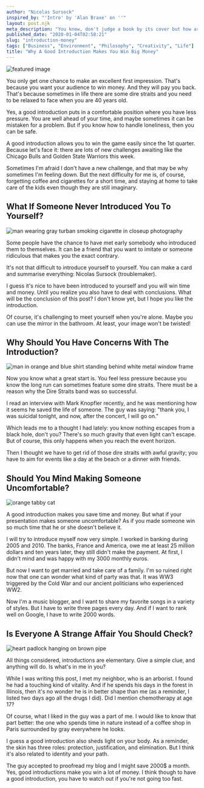 ```yaml
---
author: "Nicolas Sursock"
inspired_by: "'Intro' by 'Alan Braxe' on ''"
layout: post.njk
meta_description: "You know, don't judge a book by its cover but how are you going to decide who to befriend in this big bad world? You never know who's looking on."
published_date: "2020-01-04T02:58:21"
slug: "introduction-money"
tags: ["Business", "Environment", "Philosophy", "Creativity", "Life"]
title: "Why A Good Introduction Makes You Win Big Money"
---
```


![featured image](https://images.unsplash.com/photo-1500576992153-0271099def59?ixlib=rb-1.2.1&ixid=MnwxMjA3fDB8MHxwaG90by1wYWdlfHx8fGVufDB8fHx8&auto=format&fit=crop "featured image")

You only get one chance to make an excellent first impression. That's because you want your audience to win money. And they will pay you back. That's because sometimes in life there are some dire straits and you need to be relaxed to face when you are 40 years old.

Yes, a good introduction puts in a comfortable position where you have less pressure. You are well ahead of your time, and maybe sometimes it can be mistaken for a problem. But if you know how to handle loneliness, then you can be safe.

A good introduction allows you to win the game easily since the 1st quarter. Because let's face it: there are lots of new challenges awaiting like the Chicago Bulls and Golden State Warriors this week.

Sometimes I'm afraid I don't have a new challenge, and that may be why sometimes I'm feeling down. But the next difficulty for me is, of course, forgetting coffee and cigarettes for a short time, and staying at home to take care of the kids even though they are still imaginary.

## What If Someone Never Introduced You To Yourself?

![man wearing gray turban smoking cigarette in closeup photography](https://images.unsplash.com/photo-1493106819501-66d381c466f1?ixlib=rb-1.2.1&ixid=MnwxMjA3fDB8MHxwaG90by1wYWdlfHx8fGVufDB8fHx8&auto=format&fit=crop&q=80&w=800&h=600)

Some people have the chance to have met early somebody who introduced them to themselves. It can be a friend that you want to imitate or someone ridiculous that makes you the exact contrary.

It's not that difficult to introduce yourself to yourself. You can make a card and summarise everything: Nicolas Sursock (troublemaker).

I guess it's nice to have been introduced to yourself and you will win time and money. Until you realize you also have to deal with conclusions. What will be the conclusion of this post? I don't know yet, but I hope you like the introduction.

Of course, it's challenging to meet yourself when you're alone. Maybe you can use the mirror in the bathroom. At least, your image won't be twisted!

## Why Should You Have Concerns With The Introduction?

![man in orange and blue shirt standing behind white metal window frame](https://images.unsplash.com/photo-1593006289292-82735982d15d?ixlib=rb-1.2.1&ixid=MnwxMjA3fDB8MHxwaG90by1wYWdlfHx8fGVufDB8fHx8&auto=format&fit=crop&q=80&w=800&h=600)

Now you know what a great start is. You feel less pressure because you know the long run can sometimes feature some dire straits. There must be a reason why the Dire Straits band was so successful.

I read an interview with Mark Knopfler recently, and he was mentioning how it seems he saved the life of someone. The guy was saying: "thank you, I was suicidal tonight, and now, after the concert, I will go on."

Which leads me to a thought I had lately: you know nothing escapes from a black hole, don't you? There's so much gravity that even light can't escape. But of course, this only happens when you reach the event horizon.

Then I thought we have to get rid of those dire straits with awful gravity; you have to aim for events like a day at the beach or a dinner with friends.

## Should You Mind Making Someone Uncomfortable?

![orange tabby cat](https://images.unsplash.com/photo-1571570703598-39eb580a0329?ixlib=rb-1.2.1&ixid=MnwxMjA3fDB8MHxwaG90by1wYWdlfHx8fGVufDB8fHx8&auto=format&fit=crop&q=80&w=800&h=600)

A good introduction makes you save time and money. But what if your presentation makes someone uncomfortable? As if you made someone win so much time that he or she doesn't believe it.

I will try to introduce myself now very simple. I worked in banking during 2005 and 2010. The banks, France and America, owe me at least 25 million dollars and ten years later, they still didn't make the payment. At first, I didn't mind and was happy with my 3000 monthly euros.

But now I want to get married and take care of a family. I'm so ruined right now that one can wonder what kind of party was that. It was WW3 triggered by the Cold War and our ancient politicians who experienced WW2.

Now I'm a music blogger, and I want to share my favorite songs in a variety of styles. But I have to write three pages every day. And if I want to rank well on Google, I have to write 2000 words.

## Is Everyone A Strange Affair You Should Check?

![heart padlock hanging on brown pipe](https://images.unsplash.com/photo-1454600366270-5c75e4386c7e?ixlib=rb-1.2.1&ixid=MnwxMjA3fDB8MHxwaG90by1wYWdlfHx8fGVufDB8fHx8&auto=format&fit=crop&q=80&w=800&h=600)

All things considered, introductions are elementary. Give a simple clue, and anything will do. Is what's in me in you?

While I was writing this post, I met my neighbor, who is an arborist. I found he had a touching kind of vitality. And if he spends his days in the forest in Illinois, then it's no wonder he is in better shape than me (as a reminder, I listed two days ago all the drugs I did). Did I mention chemotherapy at age 17?

Of course, what I liked in the guy was a part of me. I would like to know that part better: the one who spends time in nature instead of a coffee shop in Paris surrounded by gray everywhere he looks.

I guess a good introduction also sheds light on your body. As a reminder, the skin has three roles: protection, justification, and elimination. But I think it's also related to identity and your path.

The guy accepted to proofread my blog and I might save 2000$ a month. Yes, good introductions make you win a lot of money. I think though to have a good introduction, you have to watch out if you're not going too fast. 